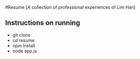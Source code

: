 #Resume [A collection of professional experiences of Lim Han]

## Instructions on running

- git clone <url>
- cd resume
- npm install
- node app.js
